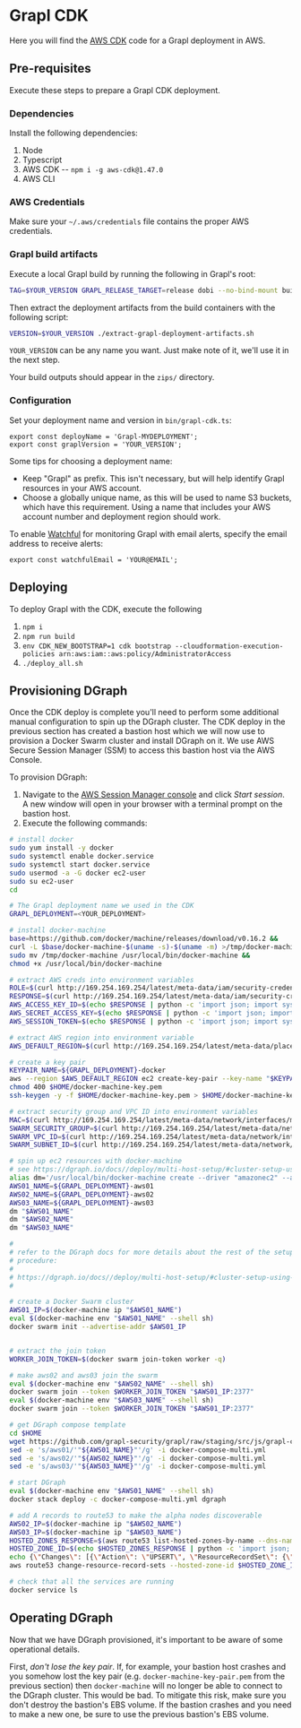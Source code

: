 # Grapl CDK

Here you will find the [AWS CDK](https://aws.amazon.com/cdk/) code for
a Grapl deployment in AWS.

## Pre-requisites

Execute these steps to prepare a Grapl CDK deployment.

### Dependencies

Install the following dependencies:

1. Node
2. Typescript
3. AWS CDK -- `npm i -g aws-cdk@1.47.0`
4. AWS CLI

### AWS Credentials

Make sure your `~/.aws/credentials` file contains the proper AWS
credentials.

### Grapl build artifacts

Execute a local Grapl build by running the following in Grapl's root:

```bash
TAG=$YOUR_VERSION GRAPL_RELEASE_TARGET=release dobi --no-bind-mount build
```

Then extract the deployment artifacts from the build containers with
the following script:

```bash
VERSION=$YOUR_VERSION ./extract-grapl-deployment-artifacts.sh
```

`YOUR_VERSION` can be any name you want. Just make note of it, we'll
use it in the next step.

Your build outputs should appear in the `zips/` directory.

### Configuration

Set your deployment name and version in `bin/grapl-cdk.ts`:

```
export const deployName = 'Grapl-MYDEPLOYMENT';
export const graplVersion = 'YOUR_VERSION';
```

Some tips for choosing a deployment name:

-   Keep "Grapl" as prefix. This isn't necessary, but will help
    identify Grapl resources in your AWS account.
-   Choose a globally unique name, as this will be used to name S3
    buckets, which have this requirement. Using a name that includes
    your AWS account number and deployment region should work.

To enable [Watchful](https://github.com/eladb/cdk-watchful) for
monitoring Grapl with email alerts, specify the email address to
receive alerts:

```
export const watchfulEmail = 'YOUR@EMAIL';
```

## Deploying

To deploy Grapl with the CDK, execute the following

1. `npm i`
2. `npm run build`
3. `env CDK_NEW_BOOTSTRAP=1 cdk bootstrap --cloudformation-execution-policies arn:aws:iam::aws:policy/AdministratorAccess`
4. `./deploy_all.sh`

## Provisioning DGraph

Once the CDK deploy is complete you'll need to perform some additional
manual configuration to spin up the DGraph cluster. The CDK deploy in
the previous section has created a bastion host which we will now use
to provision a Docker Swarm cluster and install DGraph on it. We use
AWS Secure Session Manager (SSM) to access this bastion host via the
AWS Console.

To provision DGraph:

1. Navigate to the [AWS Session Manager
   console](https://us-east-1.console.aws.amazon.com/systems-manager/session-manager)
   and click _Start session_. A new window will open in your browser
   with a terminal prompt on the bastion host.
2. Execute the following commands:

```bash
# install docker
sudo yum install -y docker
sudo systemctl enable docker.service
sudo systemctl start docker.service
sudo usermod -a -G docker ec2-user
sudo su ec2-user
cd

# The Grapl deployment name we used in the CDK
GRAPL_DEPLOYMENT=<YOUR_DEPLOYMENT>

# install docker-machine
base=https://github.com/docker/machine/releases/download/v0.16.2 &&
curl -L $base/docker-machine-$(uname -s)-$(uname -m) >/tmp/docker-machine &&
sudo mv /tmp/docker-machine /usr/local/bin/docker-machine &&
chmod +x /usr/local/bin/docker-machine

# extract AWS creds into environment variables
ROLE=$(curl http://169.254.169.254/latest/meta-data/iam/security-credentials/)
RESPONSE=$(curl http://169.254.169.254/latest/meta-data/iam/security-credentials/$ROLE)
AWS_ACCESS_KEY_ID=$(echo $RESPONSE | python -c 'import json; import sys; print(json.load(sys.stdin)["AccessKeyId"]);')
AWS_SECRET_ACCESS_KEY=$(echo $RESPONSE | python -c 'import json; import sys; print(json.load(sys.stdin)["SecretAccessKey"]);')
AWS_SESSION_TOKEN=$(echo $RESPONSE | python -c 'import json; import sys; print(json.load(sys.stdin)["Token"]);')

# extract AWS region into environment variable
AWS_DEFAULT_REGION=$(curl http://169.254.169.254/latest/meta-data/placement/region)

# create a key pair
KEYPAIR_NAME=${GRAPL_DEPLOYMENT}-docker
aws --region $AWS_DEFAULT_REGION ec2 create-key-pair --key-name "$KEYPAIR_NAME" --query 'KeyMaterial' --output text > $HOME/docker-machine-key.pem
chmod 400 $HOME/docker-machine-key.pem
ssh-keygen -y -f $HOME/docker-machine-key.pem > $HOME/docker-machine-key.pem.pub

# extract security group and VPC ID into environment variables
MAC=$(curl http://169.254.169.254/latest/meta-data/network/interfaces/macs)
SWARM_SECURITY_GROUP=$(curl http://169.254.169.254/latest/meta-data/network/interfaces/macs/$MAC/security-groups)
SWARM_VPC_ID=$(curl http://169.254.169.254/latest/meta-data/network/interfaces/macs/$MAC/vpc-id)
SWARM_SUBNET_ID=$(curl http://169.254.169.254/latest/meta-data/network/interfaces/macs/$MAC/subnet-id)

# spin up ec2 resources with docker-machine
# see https://dgraph.io/docs//deploy/multi-host-setup/#cluster-setup-using-docker-swarm
alias dm='/usr/local/bin/docker-machine create --driver "amazonec2" --amazonec2-private-address-only --amazonec2-vpc-id "$SWARM_VPC_ID" --amazonec2-security-group "$SWARM_SECURITY_GROUP" --amazonec2-keypair-name "$KEYPAIR_NAME" --amazonec2-ssh-keypath "$HOME/docker-machine-key.pem" --amazonec2-subnet-id "$SWARM_SUBNET_ID" --amazonec2-instance-type "t3a.medium" --amazonec2-region "$AWS_DEFAULT_REGION"'
AWS01_NAME=${GRAPL_DEPLOYMENT}-aws01
AWS02_NAME=${GRAPL_DEPLOYMENT}-aws02
AWS03_NAME=${GRAPL_DEPLOYMENT}-aws03
dm "$AWS01_NAME"
dm "$AWS02_NAME"
dm "$AWS03_NAME"

#
# refer to the DGraph docs for more details about the rest of the setup
# procedure:
#
# https://dgraph.io/docs//deploy/multi-host-setup/#cluster-setup-using-docker-swarm
#

# create a Docker Swarm cluster
AWS01_IP=$(docker-machine ip "$AWS01_NAME")
eval $(docker-machine env "$AWS01_NAME" --shell sh)
docker swarm init --advertise-addr $AWS01_IP


# extract the join token
WORKER_JOIN_TOKEN=$(docker swarm join-token worker -q)

# make aws02 and aws03 join the swarm
eval $(docker-machine env "$AWS02_NAME" --shell sh)
docker swarm join --token $WORKER_JOIN_TOKEN "$AWS01_IP:2377"
eval $(docker-machine env "$AWS03_NAME" --shell sh)
docker swarm join --token $WORKER_JOIN_TOKEN "$AWS01_IP:2377"

# get DGraph compose template
cd $HOME
wget https://github.com/grapl-security/grapl/raw/staging/src/js/grapl-cdk/docker-compose-multi.yml
sed -e 's/aws01/'"${AWS01_NAME}"'/g' -i docker-compose-multi.yml
sed -e 's/aws02/'"${AWS02_NAME}"'/g' -i docker-compose-multi.yml
sed -e 's/aws03/'"${AWS03_NAME}"'/g' -i docker-compose-multi.yml

# start DGraph
eval $(docker-machine env "$AWS01_NAME" --shell sh)
docker stack deploy -c docker-compose-multi.yml dgraph

# add A records to route53 to make the alpha nodes discoverable
AWS02_IP=$(docker-machine ip "$AWS02_NAME")
AWS03_IP=$(docker-machine ip "$AWS03_NAME")
HOSTED_ZONES_RESPONSE=$(aws route53 list-hosted-zones-by-name --dns-name "alpha.dgraph.graplsecurity.com")
HOSTED_ZONE_ID=$(echo $HOSTED_ZONES_RESPONSE | python -c 'import json; import sys; print(json.load(sys.stdin)["HostedZones"][0]["Id"]);')
echo {\"Changes\": [{\"Action\": \"UPSERT\", \"ResourceRecordSet\": {\"Name\": \"alpha.dgraph.graplsecurity.com\", \"Type\": \"A\", \"TTL\": 300, \"ResourceRecords\": [{\"Value\": \"$AWS01_IP\"}, {\"Value\": \"$AWS02_IP\"}, {\"Value\": \"$AWS03_IP\"}]}}]} > $HOME/batch.json
aws route53 change-resource-record-sets --hosted-zone-id $HOSTED_ZONE_ID --change-batch file://$HOME/batch.json

# check that all the services are running
docker service ls
```

## Operating DGraph

Now that we have DGraph provisioned, it's important to be aware of
some operational details.

First, _don't lose the key pair_. If, for example, your bastion host
crashes and you somehow lost the key pair
(e.g. `docker-machine-key-pair.pem` from the previous section) then
`docker-machine` will no longer be able to connect to the DGraph
cluster. This would be bad. To mitigate this risk, make sure you don't
destroy the bastion's EBS volume. If the bastion crashes and you need
to make a new one, be sure to use the previous bastion's EBS volume.
